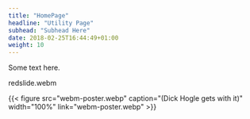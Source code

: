 ```yaml
---
title: "HomePage"
headline: "Utility Page"
subhead: "Subhead Here"
date: 2018-02-25T16:44:49+01:00
weight: 10
---
```


Some text here.

redslide.webm

{{< figure src="webm-poster.webp" caption="(Dick Hogle gets with it)" width="100%" link="webm-poster.webp" >}}  

